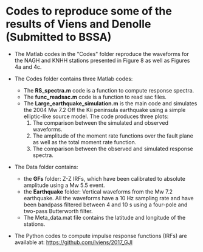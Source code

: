 # Codes to reproduce some of the results of Viens and Denolle (Submitted to BSSA)

* The Matlab codes in the "Codes" folder reproduce the waveforms for the NAGH and KNHH stations presented in Figure 8 as well as Figures 4a and 4c.

* The Codes folder contains three Matlab codes: 
  - The **RS_spectra.m** code is a function to compute response spectra.
  - The **func_readsac.m** code is a function to read sac files. 
  - The **Large_earthquake_simulation.m** is the main code and simulates the 2004 Mw 7.2 Off the Kii peninsula earthquake using a simple elliptic-like source model. The code produces three plots: 
    1) The comparison between the simulated and observed waveforms. 
    2) The amplitude of the moment rate functions over the fault plane as well as the total moment rate function. 
    3) The comparison between the observed and simulated response spectra. 
  
* The Data folder contains: 
  - the **GFs** folder: Z-Z IRFs, which have been calibrated to absolute amplitude using a Mw 5.5 event.  
  - the **Earthquake** folder: Vertical waveforms from the Mw 7.2 earthquake. All the waveforms have a 10 Hz sampling rate and have been bandpass filtered between 4 and 10 s using a four-pole and two-pass Butterworth filter. 
  - The Meta_data.mat file contains the latitude and longitude of the stations. 
  
  
* The Python codes to compute impulse response functions (IRFs) are available at: https://github.com/lviens/2017_GJI
